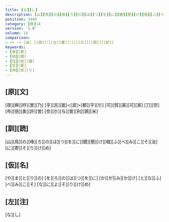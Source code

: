 ```yaml
---
title: [な][し]
description: [山][鳥][の][峰][ろ][の][は][つ][を][に][鏡][懸][け][唱][ふ][べ][み][こ][そ][汝][に][寄][そ][り][け][め]
position: 3468
category: [巻]14
version: '1.0'
volume: 14
comparison:
- <> -> [波] [[西][（][左][書][）]][[元]][[類]][[紀]]
keywords:
- [東][歌]
- [相][聞]
- [尫][柜][蹋]
- [恋][愛]
- [神][祭][り]
---
```


## [原][文]

[夜][麻][杼][里][乃] [乎][呂][能]<[波]>[都][乎][尓] [可][賀][美][可][家] [刀][奈][布][倍][美][許][曽] [奈][尓][与][曽][利][鶏][米]

## [訓][読]

[山][鳥][の][峰][ろ][の][は][つ][を][に][鏡][懸][け][唱][ふ][べ][み][こ][そ][汝][に][寄][そ][り][け][め]

## [仮][名]

[や][ま][と][り][の] [を][ろ][の][は][つ][を][に] [か][が][み][か][け] [と][な][ふ][べ][み][こ][そ] [な][に][よ][そ][り][け][め]

## [左][注]

[な][し]
